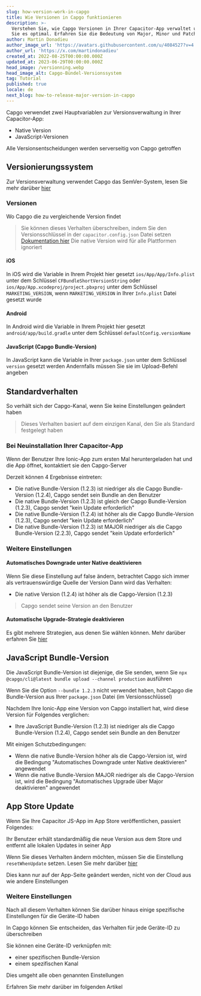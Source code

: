 ```yaml
---
slug: how-version-work-in-capgo
title: Wie Versionen in Capgo funktionieren
description: >-
  Verstehen Sie, wie Capgo Versionen in Ihrer Capacitor-App verwaltet und nutzen
  Sie es optimal. Erfahren Sie die Bedeutung von Major, Minor und Patch.
author: Martin Donadieu
author_image_url: 'https://avatars.githubusercontent.com/u/4084527?v=4'
author_url: 'https://x.com/martindonadieu'
created_at: 2022-08-25T00:00:00.000Z
updated_at: 2023-06-29T00:00:00.000Z
head_image: /versionning.webp
head_image_alt: Capgo-Bündel-Versionssystem
tag: Tutorial
published: true
locale: de
next_blog: how-to-release-major-version-in-capgo
---
```


Capgo verwendet zwei Hauptvariablen zur Versionsverwaltung in Ihrer Capacitor-App:
  - Native Version
  - JavaScript-Versionen

Alle Versionsentscheidungen werden serverseitig von Capgo getroffen

## Versionierungssystem

Zur Versionsverwaltung verwendet Capgo das SemVer-System, lesen Sie mehr darüber [hier](https://semver.org/)

### Versionen

Wo Capgo die zu vergleichende Version findet

  > Sie können dieses Verhalten überschreiben, indem Sie den Versionsschlüssel in der `capacitor.config.json` Datei setzen [Dokumentation hier](/docs/plugin/settings/#version)
  > Die native Version wird für alle Plattformen ignoriert

#### iOS

 In iOS wird die Variable in Ihrem Projekt hier gesetzt `ios/App/App/Info.plist` unter dem Schlüssel `CFBundleShortVersionString` oder `ios/App/App.xcodeproj/project.pbxproj` unter dem Schlüssel `MARKETING_VERSION`, wenn `MARKETING_VERSION` in Ihrer `Info.plist` Datei gesetzt wurde

#### Android

  In Android wird die Variable in Ihrem Projekt hier gesetzt `android/app/build.gradle` unter dem Schlüssel `defaultConfig.versionName`

#### JavaScript (Capgo Bundle-Version)

  In JavaScript kann die Variable in Ihrer `package.json` unter dem Schlüssel `version` gesetzt werden
  Andernfalls müssen Sie sie im Upload-Befehl angeben

## Standardverhalten

So verhält sich der Capgo-Kanal, wenn Sie keine Einstellungen geändert haben

> Dieses Verhalten basiert auf dem einzigen Kanal, den Sie als Standard festgelegt haben

### Bei Neuinstallation Ihrer Capacitor-App
Wenn der Benutzer Ihre Ionic-App zum ersten Mal heruntergeladen hat und die App öffnet, kontaktiert sie den Capgo-Server

Derzeit können 4 Ergebnisse eintreten:
  - Die native Bundle-Version (1.2.3) ist niedriger als die Capgo Bundle-Version (1.2.4), Capgo sendet sein Bundle an den Benutzer
  - Die native Bundle-Version (1.2.3) ist gleich der Capgo Bundle-Version (1.2.3), Capgo sendet "kein Update erforderlich"
  - Die native Bundle-Version (1.2.4) ist höher als die Capgo Bundle-Version (1.2.3), Capgo sendet "kein Update erforderlich"
  - Die native Bundle-Version (1.2.3) ist MAJOR niedriger als die Capgo Bundle-Version (2.2.3), Capgo sendet "kein Update erforderlich"

### Weitere Einstellungen

#### Automatisches Downgrade unter Native deaktivieren

Wenn Sie diese Einstellung auf false ändern, betrachtet Capgo sich immer als vertrauenswürdige Quelle der Version
Dann wird das Verhalten:
- Die native Version (1.2.4) ist höher als die Capgo-Version (1.2.3)

> Capgo sendet seine Version an den Benutzer

#### Automatische Upgrade-Strategie deaktivieren

Es gibt mehrere Strategien, aus denen Sie wählen können. Mehr darüber erfahren Sie [hier](/docs/cli/commands//#disable-updates-strategy)

## JavaScript Bundle-Version

Die JavaScript Bundle-Version ist diejenige, die Sie senden, wenn Sie `npx @capgo/cli@latest bundle upload --channel production` ausführen

Wenn Sie die Option `--bundle 1.2.3` nicht verwendet haben, holt Capgo die Bundle-Version aus Ihrer `package.json` Datei (im Versionsschlüssel)

Nachdem Ihre Ionic-App eine Version von Capgo installiert hat, wird diese Version für Folgendes verglichen:
  - Ihre JavaScript Bundle-Version (1.2.3) ist niedriger als die Capgo Bundle-Version (1.2.4), Capgo sendet sein Bundle an den Benutzer

Mit einigen Schutzbedingungen:
  - Wenn die native Bundle-Version höher als die Capgo-Version ist, wird die Bedingung "Automatisches Downgrade unter Native deaktivieren" angewendet
  - Wenn die native Bundle-Version MAJOR niedriger als die Capgo-Version ist, wird die Bedingung "Automatisches Upgrade über Major deaktivieren" angewendet

## App Store Update

Wenn Sie Ihre Capacitor JS-App im App Store veröffentlichen, passiert Folgendes:

Ihr Benutzer erhält standardmäßig die neue Version aus dem Store und entfernt alle lokalen Updates in seiner App

Wenn Sie dieses Verhalten ändern möchten, müssen Sie die Einstellung `resetWhenUpdate` setzen. Lesen Sie mehr darüber [hier](/docs/plugin/api#settings)

Dies kann nur auf der App-Seite geändert werden, nicht von der Cloud aus wie andere Einstellungen

### Weitere Einstellungen

Nach all diesem Verhalten können Sie darüber hinaus einige spezifische Einstellungen für die Geräte-ID haben

In Capgo können Sie entscheiden, das Verhalten für jede Geräte-ID zu überschreiben

Sie können eine Geräte-ID verknüpfen mit:
  - einer spezifischen Bundle-Version
  - einem spezifischen Kanal

Dies umgeht alle oben genannten Einstellungen

Erfahren Sie mehr darüber im folgenden Artikel